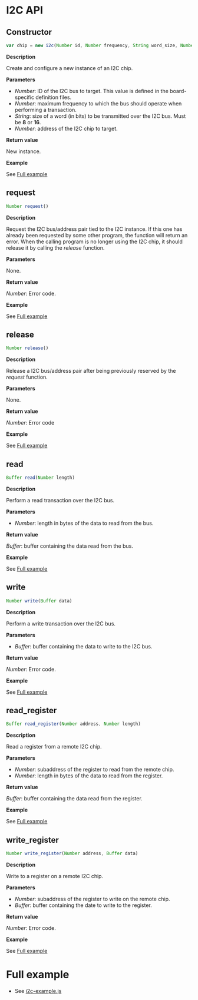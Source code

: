 # I2C API

## Constructor

```javascript
var chip = new i2c(Number id, Number frequency, String word_size, Number address);
```

**Description**

Create and configure a new instance of an I2C chip.

**Parameters**

 - *Number*: ID of the I2C bus to target. This value is defined in the board-specific
definition files.
 - *Number*: maximum frequency to which the bus should operate when performing a transaction.
 - *String*: size of a word (in bits) to be transmitted over the I2C bus. Must be **8** or **16**.
 - *Number*: address of the I2C chip to target.

**Return value**

New instance.

**Example**

See [Full example](#full-example)

## request

```javascript
Number request()
```

**Description**

Request the I2C bus/address pair tied to the I2C instance. If this one has
already been requested by some other program, the function will return
an error. When the calling program is no longer using the I2C chip, it should
release it by calling the *release* function.

**Parameters**

None.

**Return value**

*Number*: Error code.

**Example**

See [Full example](#full-example)

## release

```javascript
Number release()
```

**Description**

Release a I2C bus/address pair after being previously reserved by the *request*
function.

**Parameters**

None.

**Return value**

*Number*: Error code

**Example**

See [Full example](#full-example)

## read

```javascript
Buffer read(Number length)
```

**Description**

Perform a read transaction over the I2C bus.

**Parameters**

 - *Number*: length in bytes of the data to read from the bus.

**Return value**

*Buffer*: buffer containing the data read from the bus.

**Example**

See [Full example](#full-example)

## write

```javascript
Number write(Buffer data)
```

**Description**

Perform a write transaction over the I2C bus.

**Parameters**

 - *Buffer*: buffer containing the data to write to the I2C bus.

**Return value**

*Number*: Error code.

**Example**

See [Full example](#full-example)

## read_register

```javascript
Buffer read_register(Number address, Number length)
```

**Description**

Read a register from a remote I2C chip.

**Parameters**

 - *Number*: subaddress of the register to read from the remote chip.
 - *Number*: length in bytes of the data to read from the register.

**Return value**

*Buffer*: buffer containing the data read from the register.

**Example**

See [Full example](#full-example)

## write_register

```javascript
Number write_register(Number address, Buffer data)
```

**Description**

Write to a register on a remote I2C chip.

**Parameters**

 - *Number*: subaddress of the register to write on the remote chip.
 - *Buffer*: buffer containing the date to write to the register.

**Return value**

*Number*: Error code.

**Example**

See [Full example](#full-example)

# Full example

   * See [i2c-example.js](/examples/i2c-example.js)
